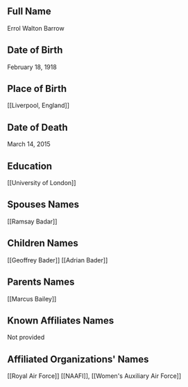 ## Full Name
Errol Walton Barrow

## Date of Birth
February 18, 1918

## Place of Birth
[[Liverpool, England]]

## Date of Death
March 14, 2015

## Education
[[University of London]]

## Spouses Names
[[Ramsay Badar]]

## Children Names
[[Geoffrey Bader]]
[[Adrian Bader]]

## Parents Names
[[Marcus Bailey]]

## Known Affiliates Names
Not provided

## Affiliated Organizations' Names
[[Royal Air Force]] [[NAAFI]], [[Women's Auxiliary Air Force]]

